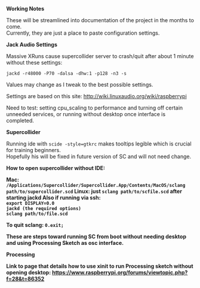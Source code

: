 <b>Working Notes</b>

These will be streamlined into documentation of the project in the months to come.  
Currently, they are just a place to paste configuration settings.

<b>Jack Audio Settings</b>

Massive XRuns cause supercollider server to crash/quit after about 1 minute without these settings:

`jackd -r48000 -P70 -dalsa -dhw:1 -p128 -n3 -s`

Values may change as I tweak to the best possible settings.

Settings are based on this site: http://wiki.linuxaudio.org/wiki/raspberrypi

Need to test: setting cpu_scaling to performance and turning off certain unneeded services, or running without desktop once interface is completed.


<b>Supercollider</b>

Running ide with `scide -style=gtkrc` makes tooltips legible which is crucial for training beginners.  
Hopefully his will be fixed in future version of SC and will not need change.


<b>How to open supercollider without IDE:

Mac: `/Applications/Supercollider/Supercollider.App/Contents/MacOS/sclang path/to/supercollider.scd`
Linux: just `sclang path/to/scfile.scd` after starting jackd
Also if running via ssh:<br>
`export DISPLAY=0.0`<br>
`jackd (the required options)`<br>
`sclang path/to/file.scd`

To quit sclang: `0.exit;`

These are steps toward running SC from boot without needing desktop and using Processing Sketch as osc interface.

<b>Processing</b>

Link to page that details how to use xinit to run Processing sketch without opening desktop:
https://www.raspberrypi.org/forums/viewtopic.php?f=28&t=86352


